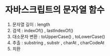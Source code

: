 # 자바스크립트의 문자열 함수
1. 문자열 길이 : length
2. 검색 : indexOf() , lastIndexOf()
3. 대소문자 변환 : toUpperCase() , toLowerCase()
4. 추출 : substring , substr , charAt , charCodeAt 
5. 치환 